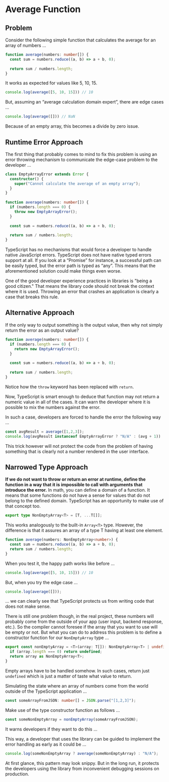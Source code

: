 # Average Function

## Problem

Consider the following simple function that calculates the average for an array of numbers ...

```typescript
function average(numbers: number[]) {
  const sum = numbers.reduce((a, b) => a + b, 0);
 
  return sum / numbers.length;
}
```

It works as expected for values like 5, 10, 15.

```typescript
console.log(average([5, 10, 15])) // 10
```

But, assuming an “average calculation domain expert”, there are edge cases ...

```typescript
console.log(average([])) // NaN
```

Because of an empty array, this becomes a divide by zero issue.

## Runtime Error Approach

The first thing that probably comes to mind to fix this problem is using an error throwing mechanism to communicate the edge-case problem to the developer ...

```typescript
class EmptyArrayError extends Error {
  constructor() {
    super("Cannot calculate the average of an empty array");
  }
}
 
function average(numbers: number[]) {
  if (numbers.length === 0) {
    throw new EmptyArrayError();
  }
 
  const sum = numbers.reduce((a, b) => a + b, 0);
 
  return sum / numbers.length;
}
```
TypeScript has no mechanisms that would force a developer to handle native JavaScript errors. TypeScript does not have native typed errors support at all. If you look at a “Promise” for instance, a successful path can be easily typed, but the error path is typed as “any”. This means that the aforementioned solution could make things even worse. 

One of the good developer experience practices in libraries is "being a good citizen." That means the library code should not break the context where it is used. Throwing an error that crashes an application is clearly a case that breaks this rule.

## Alternative Approach

If the only way to output something is the output value, then why not simply return the error as an output value?

```typescript
function average(numbers: number[]) {
  if (numbers.length === 0) {
    return new EmptyArrayError();
  }
 
  const sum = numbers.reduce((a, b) => a + b, 0);
 
  return sum / numbers.length;
}
```

Notice how the `throw` keyword has been replaced with `return`.

Now, TypeScript is smart enough to deduce that function may not return a numeric value in all of the cases. It can warn the developer where it is possible to mix the numbers against the error.

In such a case, developers are forced to handle the error the following way ...

```typescript
const avgResult = average([1,2,3]);
console.log(avgResult instanceof EmptyArrayError ? "N/A" : (avg + 1))
```
This trick however will not protect the code from the problem of having something that is clearly not a number rendered in the user interface.

## Narrowed Type Approach

**If we do not want to throw or return an error at runtime, define the function in a way that it is impossible to call with arguments that introduce the error.** In math, you can define a domain of a function. It means that some functions do not have a sense for values that do not belong to the defined domain. TypeScript has an opportunity to make use of that concept too.

```typescript
export type NonEmptyArray<T> = [T, ...T[]];
```
This works analogously to the built-in `Array<T>` type. However, the difference is that it assures an array of a type T having at least one element.

```typescript
function average(numbers: NonEmptyArray<number>) {
  const sum = numbers.reduce((a, b) => a + b, 0);
  return sum / numbers.length;
}
```

When you test it, the happy path works like before ...

```typescript
console.log(average([5, 10, 15])) // 10
```
But, when you try the edge case ...

```typescript
console.log(average([]));
```

... we can clearly see that TypeScript protects us from writing code that does not make sense.

There is still one problem though, in the real project, these numbers will probably come from the outside of your app (user input, backend response, etc.). So the compiler cannot foresee if the array that you want to use will be empty or not. But what you can do to address this problem is to define a constructor function for our `NonEmptyArray` type ...

```typescript
export const nonEmptyArray = <T>(array: T[]): NonEmptyArray<T> | undefined => {
  if (array.length === 0) return undefined;
  return array as NonEmptyArray<T>;
}
```

Empty arrays have to be handled somehow. In such cases, return just `undefined` which is just a matter of taste what value to return.

Simulating the state where an array of numbers come from the world outside of the TypeScript application ...

```typescript
const someArrayFromJSON: number[] = JSON.parse("[1,2,3]");
```

Make use of the type constructor function as follows ...

```typescript
const someNonEmptyArray = nonEmptyArray(someArrayFromJSON);
```

It warns developers if they want to do this ...

This way, a developer that uses the library can be guided to implement the error handling as early as it could be ...

```typescript
console.log(someNonEmptyArray ? average(someNonEmptyArray) : "N/A");
```

At first glance, this pattern may look snippy. But in the long run, it protects the developers using the library from inconvenient debugging sessions on production.